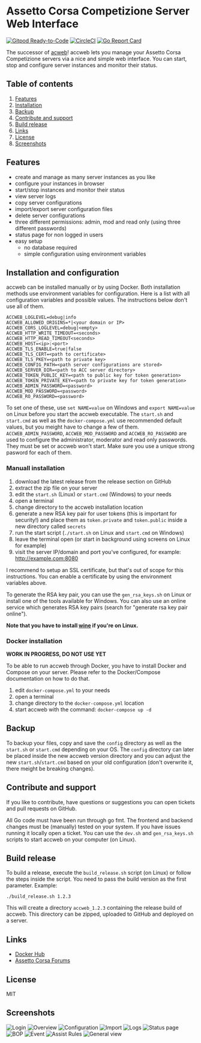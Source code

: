 # Assetto Corsa Competizione Server Web Interface

[![Gitpod Ready-to-Code](https://img.shields.io/badge/Gitpod-Ready--to--Code-blue?logo=gitpod)](https://gitpod.io/#https://github.com/assetto-corsa-web/accweb) 
[![CircleCI](https://circleci.com/gh/assetto-corsa-web/accweb.svg?style=svg)](https://circleci.com/gh/assetto-corsa-web/accweb)
[![Go Report Card](https://goreportcard.com/badge/github.com/assetto-corsa-web/accweb)](https://goreportcard.com/report/github.com/assetto-corsa-web/accweb)

The successor of [acweb](https://github.com/assetto-corsa-web/acweb)! accweb lets you manage your Assetto Corsa Competizione servers via a nice and simple web interface. You can start, stop and configure server instances and monitor their status.

## Table of contents

1. [Features](#features)
2. [Installation](#installation)
3. [Backup](#backup)
4. [Contribute and support](#support)
5. [Build release](#release)
6. [Links](#links)
7. [License](#license)
8. [Screenshots](#screenshots)

## Features
<a name="features" />

* create and manage as many server instances as you like
* configure your instances in browser
* start/stop instances and monitor their status
* view server logs
* copy server configurations
* import/export server configuration files
* delete server configurations
* three different permissions: admin, mod and read only (using three different passwords)
* status page for non logged in users
* easy setup
    * no database required
    * simple configuration using environment variables

## Installation and configuration
<a name="installation" />

accweb can be installed manually or by using Docker. Both installation methods use environment variables for configuration. Here is a list with all configuration variables and possible values. The instructions below don't use all of them.

```
ACCWEB_LOGLEVEL=debug|info
ACCWEB_ALLOWED_ORIGINS=*|<your domain or IP>
ACCWEB_CORS_LOGLEVEL=debug|<empty>
ACCWEB_HTTP_WRITE_TIMEOUT=<seconds>
ACCWEB_HTTP_READ_TIMEOUT<seconds>
ACCWEB_HOST=<ip>:<port>
ACCWEB_TLS_ENABLE=true|false
ACCWEB_TLS_CERT=<path to certificate>
ACCWEB_TLS_PKEY=<path to private key>
ACCWEB_CONFIG_PATH=<path server configurations are stored>
ACCWEB_SERVER_DIR=<path to ACC server directory>
ACCWEB_TOKEN_PUBLIC_KEY=<path to public key for token generation>
ACCWEB_TOKEN_PRIVATE_KEY=<path to private key for token generation>
ACCWEB_ADMIN_PASSWORD=<password>
ACCWEB_MOD_PASSWORD=<password>
ACCWEB_RO_PASSWORD=<password>
```

To set one of these, use `set NAME=value` on Windows and `export NAME=value` on Linux before you start the accweb executable. The `start.sh` and `start.cmd` as well as the `docker-compose.yml` use recommended default values, but you meight have to change a few of them.
`ACCWEB_ADMIN_PASSWORD`, `ACCWEB_MOD_PASSWORD` and `ACCWEB_RO_PASSWORD` are used to configure the administrator, moderator and read only passwords. They must be set or accweb won't start. Make sure you use a unique strong pasword for each of them.

### Manuall installation

1. download the latest release from the release section on GitHub
2. extract the zip file on your server
3. edit the `start.sh` (Linux) or `start.cmd` (Windows) to your needs
4. open a terminal
5. change directory to the accweb installation location
6. generate a new RSA key pair for user tokens (this is important for security!) and place them as `token.private` and `token.public` inside a new directory called `secrets`
7. run the start script (`./start.sh` on Linux and `start.cmd` on Windows)
8. leave the terminal open (or start in background using screens on Linux for example)
9. visit the server IP/domain and port you've configured, for example: http://example.com:8080

I recommend to setup an SSL certificate, but that's out of scope for this instructions. You can enable a certificate by using the environment variables above.

To generate the RSA key pair, you can use the `gen_rsa_keys.sh` on Linux or install one of the tools available for Windows. You can also use an online service which generates RSA key pairs (search for "generate rsa key pair online").

**Note that you have to install [wine](https://www.winehq.org/) if you're on Linux.**

### Docker installation

**WORK IN PROGRESS, DO NOT USE YET**

To be able to run accweb through Docker, you have to install Docker and Compose on your server. Please refer to the Docker/Compose documentation on how to do that.

1. edit `docker-compose.yml` to your needs
2. open a terminal
3. change directory to the `docker-compose.yml` location
4. start accweb with the command: `docker-compose up -d`

## Backup
<a name="backup" />

To backup your files, copy and save the `config` directory as well as the `start.sh` or `start.cmd` depending on your OS. The `config` directory can later be placed inside the new accweb version directory and you can adjust the new `start.sh`/`start.cmd` based on your old configuration (don't overwrite it, there meight be breaking changes).

## Contribute and support
<a name="support" />

If you like to contribute, have questions or suggestions you can open tickets and pull requests on GitHub.

All Go code must have been run through go fmt. The frontend and backend changes must be (manually) tested on your system. If you have issues running it locally open a ticket. You can use the `dev.sh` and `gen_rsa_keys.sh` scripts to start accweb on your computer (on Linux).

## Build release
<a name="release" />

To build a release, execute the `build_release.sh` script (on Linux) or follow the steps inside the script. You need to pass the build version as the first parameter. Example:

```
./build_release.sh 1.2.3
```

This will create a directory `accweb_1.2.3` containing the release build of accweb. This directory can be zipped, uploaded to GitHub and deployed on a server.

## Links
<a name="links" />

* [Docker Hub](https://cloud.docker.com/repository/docker/kugel/accweb/general)
* [Assetto Corsa Forums](https://www.assettocorsa.net/forum/index.php?threads/release-accweb-assetto-corsa-competizione-server-management-tool-via-web-interface.57572/)

## License
<a name="license" />

MIT

## Screenshots
<a name="screenshots" />

![Login](screenshots/login.png)
![Overview](screenshots/overview.png)
![Configuration](screenshots/configuration.png)
![Import](screenshots/import.png)
![Logs](screenshots/logs.png)
![Status page](screenshots/statuspage.png)
![BOP](screenshots/bop.png)
![Event](screenshots/event.png)
![Assist Rules](screenshots/assistrules.png)
![General view](screenshots/view.png)